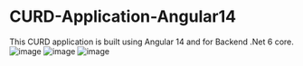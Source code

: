 # CURD-Application-Angular14
This CURD application is built using Angular 14 and for Backend .Net 6 core.
![image](https://user-images.githubusercontent.com/39927237/204145770-a9c412fa-571e-4a55-9f4d-415f883e007f.png)
![image](https://user-images.githubusercontent.com/39927237/204145862-63b43e6b-2575-4d57-be1f-cd322b5b8f54.png)
![image](https://user-images.githubusercontent.com/39927237/204145872-5ffef67d-e3ee-4330-ada6-db078788dc2f.png)
